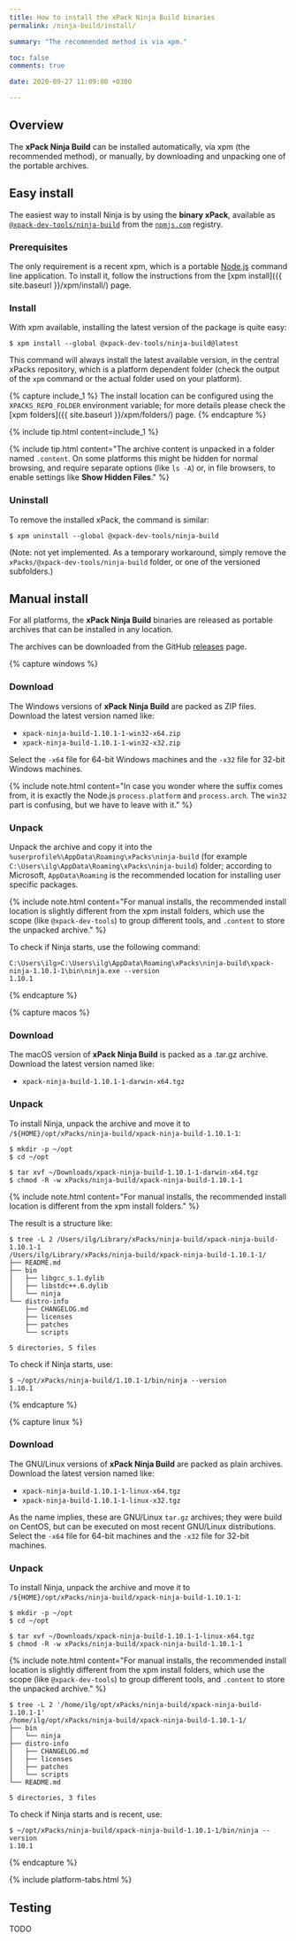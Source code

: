 ```yaml
---
title: How to install the xPack Ninja Build binaries
permalink: /ninja-build/install/

summary: "The recommended method is via xpm."

toc: false
comments: true

date: 2020-09-27 11:09:00 +0300

---
```


## Overview

The **xPack Ninja Build** can be installed automatically, via xpm (the
recommended method), or manually, by downloading and unpacking one of the
portable archives.

## Easy install

The easiest way to install Ninja is by using the **binary xPack**, available as
[`@xpack-dev-tools/ninja-build`](https://www.npmjs.com/package/@xpack-dev-tools/ninja-build)
from the [`npmjs.com`](https://www.npmjs.com) registry.

### Prerequisites

The only requirement is a recent
xpm, which is a portable
[Node.js](https://nodejs.org) command line application. To install it,
follow the instructions from the
[xpm install]({{ site.baseurl }}/xpm/install/) page.

### Install

With xpm available, installing
the latest version of the package is quite easy:

```console
$ xpm install --global @xpack-dev-tools/ninja-build@latest
```

This command will always install the latest available version,
in the central xPacks repository, which is a platform dependent folder
(check the output of the `xpm` command or the actual folder used on
your platform).

{% capture include_1 %}
The install location can be configured using the
`XPACKS_REPO_FOLDER` environment variable; for more details please check the
[xpm folders]({{ site.baseurl }}/xpm/folders/) page.
{% endcapture %}

{% include tip.html content=include_1 %}

{% include tip.html content="The archive content is unpacked in a folder
named `.content`. On some platforms
this might be hidden for normal browsing, and require
separate options (like `ls -A`) or, in file browsers, to enable
settings like **Show Hidden Files**." %}

### Uninstall

To remove the installed xPack, the command is similar:

```console
$ xpm uninstall --global @xpack-dev-tools/ninja-build
```

(Note: not yet implemented. As a temporary workaround, simply remove the
`xPacks/@xpack-dev-tools/ninja-build` folder, or one of the versioned
subfolders.)

## Manual install

For all platforms, the **xPack Ninja Build** binaries are released as portable
archives that can be installed in any location.

The archives can be downloaded from the
GitHub [releases](https://github.com/xpack-dev-tools/ninja-build-xpack/releases/)
page.

{% capture windows %}
### Download

The Windows versions of **xPack Ninja Build** are packed as ZIP files.
Download the latest version named like:

- `xpack-ninja-build-1.10.1-1-win32-x64.zip`
- `xpack-ninja-build-1.10.1-1-win32-x32.zip`

Select the `-x64` file for 64-bit Windows machines and the `-x32` file
for 32-bit Windows machines.

{% include note.html content="In case you wonder where the suffix comes
from, it is exactly the Node.js `process.platform` and `process.arch`.
The `win32` part is confusing, but we have to leave with it." %}

### Unpack

Unpack the archive and copy it into the
`%userprofile%\AppData\Roaming\xPacks\ninja-build`
(for example `C:\Users\ilg\AppData\Roaming\xPacks\ninja-build`) folder;
according to Microsoft, `AppData\Roaming` is the recommended location for
installing user specific packages.

{% include note.html content="For manual installs, the recommended
install location is slightly different from the xpm install folders,
which use the scope (like `@xpack-dev-tools`) to group different tools,
and `.content` to store the unpacked archive." %}

To check if Ninja starts, use the following command:

```
C:\Users\ilg>C:\Users\ilg\AppData\Roaming\xPacks\ninja-build\xpack-ninja-1.10.1-1\bin\ninja.exe --version
1.10.1
```

{% endcapture %}

{% capture macos %}
### Download

The macOS version of **xPack Ninja Build** is packed as a .tar.gz archive.
Download the latest version named like:

- `xpack-ninja-build-1.10.1-1-darwin-x64.tgz`

### Unpack

To install Ninja, unpack the archive and move it to
`/${HOME}/opt/xPacks/ninja-build/xpack-ninja-build-1.10.1-1`:

```console
$ mkdir -p ~/opt
$ cd ~/opt

$ tar xvf ~/Downloads/xpack-ninja-build-1.10.1-1-darwin-x64.tgz
$ chmod -R -w xPacks/ninja-build/xpack-ninja-build-1.10.1-1
```

{% include note.html content="For manual installs, the recommended
install location is different from the xpm install folders." %}

The result is a structure like:

```console
$ tree -L 2 /Users/ilg/Library/xPacks/ninja-build/xpack-ninja-build-1.10.1-1
/Users/ilg/Library/xPacks/ninja-build/xpack-ninja-build-1.10.1-1/
├── README.md
├── bin
│   ├── libgcc_s.1.dylib
│   ├── libstdc++.6.dylib
│   └── ninja
└── distro-info
    ├── CHANGELOG.md
    ├── licenses
    ├── patches
    └── scripts

5 directories, 5 files
```

To check if Ninja starts, use:

```console
$ ~/opt/xPacks/ninja-build/1.10.1-1/bin/ninja --version
1.10.1
```

{% endcapture %}

{% capture linux %}
### Download

The GNU/Linux versions of **xPack Ninja Build** are packed as plain archives.
Download the latest version named like:

- `xpack-ninja-build-1.10.1-1-linux-x64.tgz`
- `xpack-ninja-build-1.10.1-1-linux-x32.tgz`

As the name implies, these are GNU/Linux `tar.gz` archives; they were build on
CentOS, but can be executed on most recent GNU/Linux distributions.
Select the `-x64` file for 64-bit machines and the `-x32` file for 32-bit
machines.

### Unpack

To install Ninja, unpack the archive and move it to
`/${HOME}/opt/xPacks/ninja-build/xpack-ninja-build-1.10.1-1`:

```console
$ mkdir -p ~/opt
$ cd ~/opt

$ tar xvf ~/Downloads/xpack-ninja-build-1.10.1-1-linux-x64.tgz
$ chmod -R -w xPacks/ninja-build/xpack-ninja-build-1.10.1-1
```

{% include note.html content="For manual installs, the recommended
install location is slightly different from the xpm install folders,
which use the scope (like `@xpack-dev-tools`) to group different tools,
and `.content` to store the unpacked archive." %}

```console
$ tree -L 2 '/home/ilg/opt/xPacks/ninja-build/xpack-ninja-build-1.10.1-1'
/home/ilg/opt/xPacks/ninja-build/xpack-ninja-build-1.10.1-1/
├── bin
│   └── ninja
├── distro-info
│   ├── CHANGELOG.md
│   ├── licenses
│   ├── patches
│   └── scripts
└── README.md

5 directories, 3 files
```

To check if Ninja starts and is recent, use:

```console
$ ~/opt/xPacks/ninja-build/xpack-ninja-build-1.10.1-1/bin/ninja --version
1.10.1
```

{% endcapture %}

{% include platform-tabs.html %}

## Testing

TODO
